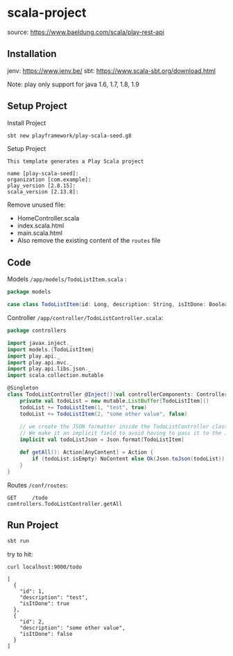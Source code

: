 # scala-project

source: https://www.baeldung.com/scala/play-rest-api

## Installation
jenv: https://www.jenv.be/
sbt: https://www.scala-sbt.org/download.html

Note: play only support for java 1.6, 1.7, 1.8, 1.9

## Setup Project
Install Project
```sh
sbt new playframework/play-scala-seed.g8
```

Setup Project
```
This template generates a Play Scala project 

name [play-scala-seed]:
organization [com.example]: 
play_version [2.8.15]: 
scala_version [2.13.8]: 
```

Remove unused file:
- HomeController.scala
- index.scala.html 
- main.scala.html 
- Also remove the existing content of the `routes` file

## Code

Models `/app/models/TodoListItem.scala` :
```scala
package models

case class TodoListItem(id: Long, description: String, isItDone: Boolean)
```

Controller `/app/controller/TodoListController.scala`:
```scala
package controllers

import javax.inject._
import models.{TodoListItem}
import play.api._
import play.api.mvc._
import play.api.libs.json._
import scala.collection.mutable

@Singleton
class TodoListController @Inject()(val controllerComponents: ControllerComponents) extends BaseController {
    private val todoList = new mutable.ListBuffer[TodoListItem]()
    todoList += TodoListItem(1, "test", true)
    todoList += TodoListItem(2, "some other value", false)
    
    // we create the JSON formatter inside the TodoListController class
    // We make it an implicit field to avoid having to pass it to the Json.toJson function all the time.
    implicit val todoListJson = Json.format[TodoListItem]

    def getAll(): Action[AnyContent] = Action {
        if (todoList.isEmpty) NoContent else Ok(Json.toJson(todoList))
    }
}
```

Routes `/conf/routes`:
```
GET     /todo                       controllers.TodoListController.getAll
```

## Run Project
```sh
sbt run
```

try to hit:
```
curl localhost:9000/todo

[
  {
    "id": 1,
    "description": "test",
    "isItDone": true
  },
  {
    "id": 2,
    "description": "some other value",
    "isItDone": false
  }
]
```